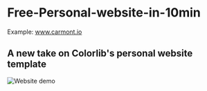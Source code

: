 # Free-Personal-website-in-10min

Example: www.carmont.io

## A new take on Colorlib's personal website template

![Website demo](personal-webiste-demo.gif)
